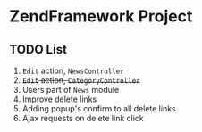 ZendFramework Project
=======================

TODO List
------------
1. `Edit` action, `NewsController`
2. ~~`Edit` action, `CategoryController`~~
3. Users part of `News` module
4. Improve delete links
  1. Adding popup's confirm to all delete links
  2. Ajax requests on delete link click